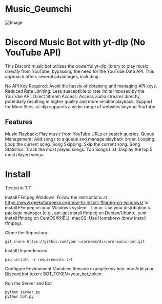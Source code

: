 # Music_Geumchi
![Image](https://github.com/user-attachments/assets/c5907a24-5f6b-453b-9f77-8a9aa8dc51e1)

# Discord Music Bot with yt-dlp (No YouTube API)
This Discord music bot utilizes the powerful yt-dlp library to play music directly from YouTube, bypassing the need for the YouTube Data API. This approach offers several advantages, including:

No API Key Required: Avoid the hassle of obtaining and managing API keys.
Reduced Rate Limiting: Less susceptible to rate limits imposed by the YouTube API.
Direct Stream Access: Access audio streams directly, potentially resulting in higher quality and more reliable playback.
Support for More Sites: yt-dlp supports a wider range of websites beyond YouTube.

## Features
Music Playback: Play music from YouTube URLs or search queries.
Queue Management: Add songs to a queue and manage playback order.
Looping: Loop the current song.
Song Skipping: Skip the current song.
Song Statistics: Track the most played songs.
Top Songs List: Display the top 5 most played songs.

# Install
Tested in 3.11.

Install FFmpeg
Windows: Follow the instructions at https://www.geeksforgeeks.org/how-to-install-ffmpeg-on-windows/ to install FFmpeg on your Windows system.   
Linux: Use your distribution's package manager (e.g., apt-get install ffmpeg on Debian/Ubuntu, yum install ffmpeg on CentOS/RHEL).
macOS: Use Homebrew (brew install ffmpeg).

Clone the Repository
```
git clone https://github.com/your-username/discord-music-bot.git
```

Install Dependencies
```
pip install -r requirements.txt
```

Configure Environment Variables
Rename example.env into .env
Add your Discord bot token: BOT_TOKEN=your_bot_token

Run the Server and Bot
```
python server.py
python bot.py
```
